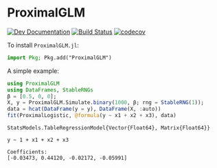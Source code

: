 
<!-- README.md is generated from docs/src/index.md. Please edit that file and rebuild with `cd docs/ && julia make_readme.jl`-->



<a id='ProximalGLM'></a>

<a id='ProximalGLM-1'></a>

# ProximalGLM


[![Dev Documentation](https://img.shields.io/badge/docs-dev-blue.svg)](https://aaronpeikert.github.io/ProximalGLM.jl/dev/) [![Build Status](https://github.com/aaronpeikert/ProximalGLM.jl/actions/workflows/CI.yml/badge.svg?branch=main)](https://github.com/aaronpeikert/ProximalGLM.jl/actions/workflows/CI.yml?query=branch%3Amain) [![codecov](https://codecov.io/github/aaronpeikert/ProximalGLM.jl/branch/main/graph/badge.svg?token=vaFzKCJIG7)](https://codecov.io/github/aaronpeikert/ProximalGLM.jl)


To install `ProximalGLM.jl`:


```julia
import Pkg; Pkg.add("ProximalGLM")
```


A simple example:


```julia
using ProximalGLM
using DataFrames, StableRNGs
β = [0.5, 0, 0];
X, y = ProximalGLM.Simulate.binary(1000, β; rng = StableRNG(1));
data = hcat(DataFrame(y = y), DataFrame(X, :auto))
fit(ProximalLogistic, @formula(y ~ x1 + x2 + x3), data)
```


```
StatsModels.TableRegressionModel{Vector{Float64}, Matrix{Float64}}

y ~ 1 + x1 + x2 + x3

Coefficients:
[-0.03473, 0.44120, -0.02172, -0.05991]
```

